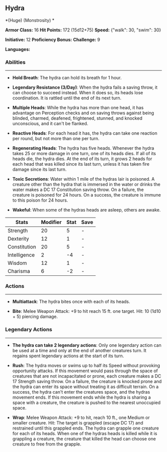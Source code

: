 ## Hydra
*(Huge) (Monstrosity) *

**Armor Class:** 16
**Hit Points:** 172 (15d12+75)
**Speed:** {"walk": 30, "swim": 30}

**Initiative:** 12
**Proficiency Bonus:**
**Challenge:** 9

**Languages:** 

### Abilities
 --- 
- **Hold Breath**: The hydra can hold its breath for 1 hour.

- **Legendary Resistance (3/Day)**: When the hydra fails a saving throw, it can choose to succeed instead. When it does so, its heads lose coordination. It is rattled until the end of its next turn.

- **Multiple Heads**: While the hydra has more than one head, it has advantage on Perception checks and on saving throws against being blinded, charmed, deafened, frightened, stunned, and knocked unconscious, and it can't be flanked.

- **Reactive Heads**: For each head it has, the hydra can take one reaction per round, but not more than one per turn.

- **Regenerating Heads**: The hydra has five heads. Whenever the hydra takes 25 or more damage in one turn, one of its heads dies. If all of its heads die, the hydra dies. At the end of its turn, it grows 2 heads for each head that was killed since its last turn, unless it has taken fire damage since its last turn.

- **Toxic Secretions**: Water within 1 mile of the hydras lair is poisoned. A creature other than the hydra that is immersed in the water or drinks the water makes a DC 17 Constitution saving throw. On a failure, the creature is poisoned for 24 hours. On a success, the creature is immune to this poison for 24 hours.

- **Wakeful**: When some of the hydras heads are asleep, others are awake.



| Stats | Modifier | Stat | Save
| ---- | ---- | ---- | ---- |
| Strength | 20 | 5 | - |
| Dexterity | 12 | 1 | - |
| Constitution | 20 | 5 | - |
| Intelligence | 2 | -4 | - |
| Wisdom | 12 | 1 | - |
| Charisma | 6 | -2 | - |

### Actions
 --- 
- **Multiattack**: The hydra bites once with each of its heads.

- **Bite**: Melee Weapon Attack: +9 to hit  reach 15 ft.  one target. Hit: 10 (1d10 + 5) piercing damage.

### Legendary Actions
 --- 
- **The hydra can take 2 legendary actions**: Only one legendary action can be used at a time and only at the end of another creatures turn. It regains spent legendary actions at the start of its turn.

- **Rush**: The hydra moves or swims up to half its Speed without provoking opportunity attacks. If this movement would pass through the space of creatures that are not incapacitated or prone, each creature makes a DC 17 Strength saving throw. On a failure, the creature is knocked prone and the hydra can enter its space without treating it as difficult terrain. On a success, the hydra can't enter the creatures space, and the hydras movement ends. If this movement ends while the hydra is sharing a space with a creature, the creature is pushed to the nearest unoccupied space.

- **Wrap**: Melee Weapon Attack: +9 to hit, reach 10 ft., one Medium or smaller creature. Hit: The target is grappled (escape DC 17) and restrained until this grappled ends. The hydra can grapple one creature for each of its heads. When one of the hydras heads is killed while it is grappling a creature, the creature that killed the head can choose one creature to free from the grapple.

